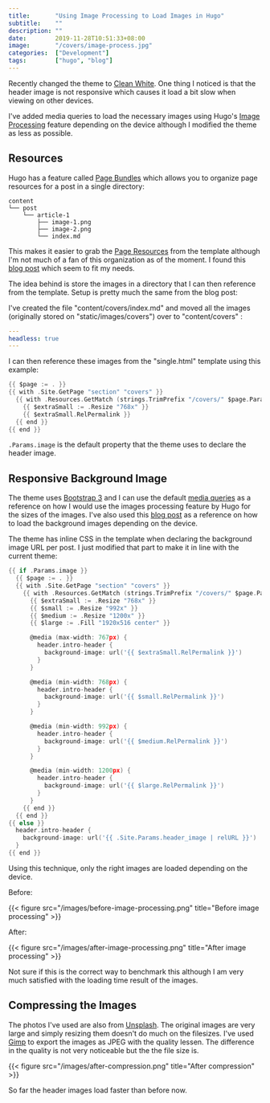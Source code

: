```yaml
---
title:       "Using Image Processing to Load Images in Hugo"
subtitle:    ""
description: ""
date:        2019-11-28T10:51:33+08:00
image:       "/covers/image-process.jpg"
categories:  ["Development"]
tags:        ["hugo", "blog"]
---
```


Recently changed the theme to [Clean White](https://github.com/zhaohuabing/hugo-theme-cleanwhite). One thing I noticed is that the header image is not responsive which causes it load a bit slow when viewing on other devices.

I've added media queries to load the necessary images using Hugo's [Image Processing](https://gohugo.io/content-management/image-processing/) feature depending on the device although I modified the theme as less as possible.

## Resources

Hugo has a feature called [Page Bundles](https://gohugo.io/content-management/page-bundles/) which allows you to organize page resources for a post in a single directory:

```plain
content
└── post
    └── article-1
        ├── image-1.png
        ├── image-2.png
        └── index.md
```

This makes it easier to grab the [Page Resources](https://gohugo.io/content-management/page-resources/) from the template although I'm not much of a fan of this organization as of the moment. I found this [blog post](https://forestry.io/blog/how-to-use-hugo-s-image-processing-with-forestry/) which seem to fit my needs.

The idea behind is store the images in a directory that I can then reference from the template. Setup is pretty much the same from the blog post:

I've created the file "content/covers/index.md" and moved all the images (originally stored on "static/images/covers") over to "content/covers" :

```yaml
---
headless: true
---
```

I can then reference these images from the "single.html" template using this example:

```go
{{ $page := . }}
{{ with .Site.GetPage "section" "covers" }}
  {{ with .Resources.GetMatch (strings.TrimPrefix "/covers/" $page.Params.image ) }}
    {{ $extraSmall := .Resize "768x" }}
    {{ $extraSmall.RelPermalink }}
  {{ end }}
{{ end }}
```

`.Params.image` is the default property that the theme uses to declare the header image.

## Responsive Background Image

The theme uses [Bootstrap 3](https://getbootstrap.com/docs/3.4/) and I can use the default [media queries](https://getbootstrap.com/docs/3.4/css/#grid-media-queries) as a reference on how I would use the images processing feature by Hugo for the sizes of the images. I've also used this [blog post](https://timkadlec.com/2012/04/media-query-asset-downloading-results/) as a reference on how to load the background images depending on the device.

The theme has inline CSS in the template when declaring the background image URL per post. I just modified that part to make it in line with the current theme:

```go
{{ if .Params.image }}
  {{ $page := . }}
  {{ with .Site.GetPage "section" "covers" }}
    {{ with .Resources.GetMatch (strings.TrimPrefix "/covers/" $page.Params.image ) }}
      {{ $extraSmall := .Resize "768x" }}
      {{ $small := .Resize "992x" }}
      {{ $medium := .Resize "1200x" }}
      {{ $large := .Fill "1920x516 center" }}

      @media (max-width: 767px) {
        header.intro-header {
          background-image: url('{{ $extraSmall.RelPermalink }}')
        }
      }

      @media (min-width: 768px) {
        header.intro-header {
          background-image: url('{{ $small.RelPermalink }}')
        }
      }

      @media (min-width: 992px) {
        header.intro-header {
          background-image: url('{{ $medium.RelPermalink }}')
        }
      }

      @media (min-width: 1200px) {
        header.intro-header {
          background-image: url('{{ $large.RelPermalink }}')
        }
      }
    {{ end }}
  {{ end }}
{{ else }}
  header.intro-header {
    background-image: url('{{ .Site.Params.header_image | relURL }}')
  }
{{ end }}
```

Using this technique, only the right images are loaded depending on the device.

Before:

{{< figure src="/images/before-image-processing.png" title="Before image processing" >}}

After:

{{< figure src="/images/after-image-processing.png" title="After image processing" >}}

Not sure if this is the correct way to benchmark this although I am very much satisfied with the loading time result of the images.

## Compressing the Images

The photos I've used are also from [Unsplash](https://unsplash.com/). The original images are very large and simply resizing them doesn't do much on the filesizes. I've used [Gimp](https://www.gimp.org/) to export the images as JPEG with the quality lessen. The difference in the quality is not very noticeable but the the file size is.

{{< figure src="/images/after-compression.png" title="After compression" >}}

So far the header images load faster than before now.

